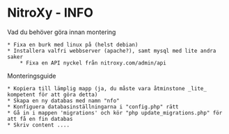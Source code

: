 NitroXy - INFO
===================================================

Vad du behöver göra innan montering

	* Fixa en burk med linux på (helst debian)
	* Installera valfri webbserver (apache?), samt mysql med lite andra saker
        * Fixa en API nyckel från nitroxy.com/admin/api

Monteringsguide

	* Kopiera till lämplig mapp (ja, du måste vara åtminstone _lite_ kompetent för att göra detta)
	* Skapa en ny databas med namn "nfo"
	* Konfiguera databasinställningarna i "config.php" rätt
	* Gå in i mappen 'migrations' och kör "php update_migrations.php" för att få en fin databas
	* Skriv content ....
